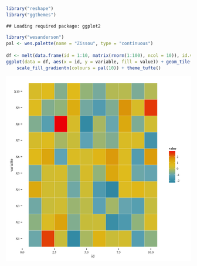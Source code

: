 

```r
library("reshape")
library("ggthemes")
```

```
## Loading required package: ggplot2
```

```r
library("wesanderson")
pal <- wes.palette(name = "Zissou", type = "continuous")

df <- melt(data.frame(id = 1:10, matrix(rnorm(1:100), ncol = 10)), id.vars = "id")
ggplot(data = df, aes(x = id, y = variable, fill = value)) + geom_tile(color = "white") + 
    scale_fill_gradientn(colours = pal(10)) + theme_tufte()
```

![plot of chunk unnamed-chunk-1](figure/unnamed-chunk-1.png) 

